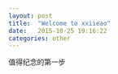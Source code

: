 ```yaml
---
layout: post
title:  "Welcome to xxiieao"
date:   2015-10-25 19:16:22
categories: other
---
```


值得纪念的第一步